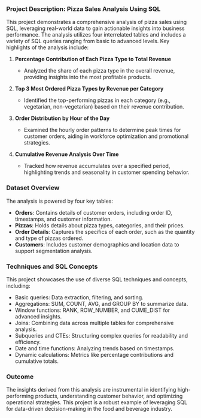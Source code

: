 ### Project Description: Pizza Sales Analysis Using SQL  

This project demonstrates a comprehensive analysis of pizza sales using SQL, leveraging real-world data to gain actionable insights into business performance. The analysis utilizes four interrelated tables and includes a variety of SQL queries ranging from basic to advanced levels. Key highlights of the analysis include:  

1. **Percentage Contribution of Each Pizza Type to Total Revenue**  
   - Analyzed the share of each pizza type in the overall revenue, providing insights into the most profitable products.

2. **Top 3 Most Ordered Pizza Types by Revenue per Category**  
   - Identified the top-performing pizzas in each category (e.g., vegetarian, non-vegetarian) based on their revenue contribution.  

3. **Order Distribution by Hour of the Day**  
   - Examined the hourly order patterns to determine peak times for customer orders, aiding in workforce optimization and promotional strategies.

4. **Cumulative Revenue Analysis Over Time**  
   - Tracked how revenue accumulates over a specified period, highlighting trends and seasonality in customer spending behavior.  

### Dataset Overview  

The analysis is powered by four key tables:  
- **Orders**: Contains details of customer orders, including order ID, timestamps, and customer information.  
- **Pizzas**: Holds details about pizza types, categories, and their prices.  
- **Order Details**: Captures the specifics of each order, such as the quantity and type of pizzas ordered.  
- **Customers**: Includes customer demographics and location data to support segmentation analysis.  

### Techniques and SQL Concepts  

This project showcases the use of diverse SQL techniques and concepts, including:  
- Basic queries: Data extraction, filtering, and sorting.  
- Aggregations: SUM, COUNT, AVG, and GROUP BY to summarize data.  
- Window functions: RANK, ROW_NUMBER, and CUME_DIST for advanced insights.  
- Joins: Combining data across multiple tables for comprehensive analysis.  
- Subqueries and CTEs: Structuring complex queries for readability and efficiency.  
- Date and time functions: Analyzing trends based on timestamps.  
- Dynamic calculations: Metrics like percentage contributions and cumulative totals.  

### Outcome  

The insights derived from this analysis are instrumental in identifying high-performing products, understanding customer behavior, and optimizing operational strategies. This project is a robust example of leveraging SQL for data-driven decision-making in the food and beverage industry.
